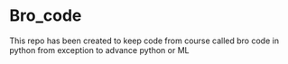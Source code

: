 # Bro_code
This repo has been created to keep code from course called bro code in python from exception to advance python or ML
